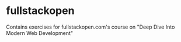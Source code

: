 # fullstackopen

Contains exercises for fullstackopen.com's course on "Deep Dive Into Modern Web Development"
